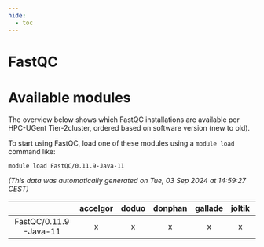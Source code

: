 ```yaml
---
hide:
  - toc
---
```


FastQC
======

# Available modules


The overview below shows which FastQC installations are available per HPC-UGent Tier-2cluster, ordered based on software version (new to old).

To start using FastQC, load one of these modules using a `module load` command like:

```shell
module load FastQC/0.11.9-Java-11
```

*(This data was automatically generated on Tue, 03 Sep 2024 at 14:59:27 CEST)*  

| |accelgor|doduo|donphan|gallade|joltik|shinx|skitty|
| :---: | :---: | :---: | :---: | :---: | :---: | :---: | :---: |
|FastQC/0.11.9-Java-11|x|x|x|x|x|-|x|
